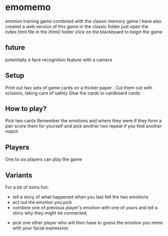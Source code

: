 # emomemo
emotion training game combined with the classic memory game
I have also created a web version of this game in the classic folder
just open the index.html file in the /html/ folder 
click on the blackboard to begin the game

## future

potentially a face recognition feature with a camera

## Setup
Print out two sets of game cards on a thicker paper .
Cut them out with scissors, taking care of safety 
Glue the cards to cardboard cards

## How to play?

Pick two cards 
Remember the emotions and where they were
if they form a pair score them for yourself and pick another two
repeat if you find another match

## Players
One to six players can play the game

## Variants
For a bit of extra fun:
- tell a story of what happened when you last felt the two emotions
- act out the emotion you pick
- combine one of previous player's emotion with one of yours and tell a story why they might be connected, 
+ pick one other player who will then have to guess the emotion you mime with your facial expression
